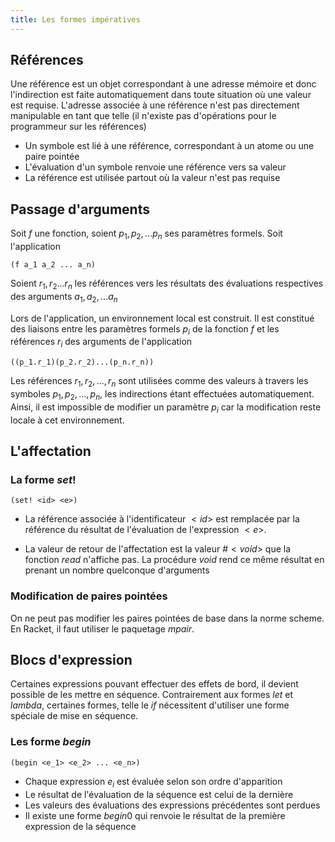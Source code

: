 ```yaml
---
title: Les formes impératives
---
```


## <i class="fas fa-code-branch"></i> Références

Une référence est un objet correspondant à une adresse mémoire et donc
l'indirection est faite automatiquement dans toute situation où une valeur est
requise. L'adresse associée à une référence n'est pas directement manipulable en
tant que telle (il n'existe pas d'opérations pour le programmeur sur les
références)

* Un symbole est lié à une référence, correspondant à un atome ou une paire
  pointée
* L'évaluation d'un symbole renvoie une référence vers sa valeur
* La référence est utilisée partout où la valeur n'est pas requise

## <i class="fas fa-code-branch"></i> Passage d'arguments

Soit $f$ une fonction, soient $p_1,p_2, ... p_n$ ses paramètres formels. Soit
l'application

$\texttt{(f a_1 a_2 ... a_n)}$

Soient $r_1, r_2 ... r_n$ les références vers les résultats des évaluations
respectives des arguments $a_1, a_2, ... a_n$

Lors de l'application, un environnement local est construit. Il est constitué
des liaisons entre les paramètres formels $p_i$ de la fonction $f$ et les
références $r_i$ des arguments de l'application

$\texttt{((p_1.r_1)(p_2.r_2)...(p_n.r_n))}$

Les références $r_1,r_2,..., r_n$ sont utilisées comme des valeurs à travers
les symboles $p_1, p_2, ..., p_n$, les indirections étant effectuées
automatiquement. Ainsi, il est impossible de modifier un paramètre $p_i$ car
la modification reste locale à cet environnement.

## <i class="fas fa-code-branch"></i> L'affectation

### La forme $set!$

$\texttt{(set! <id> <e>)}$

* La référence associée à l'identificateur $<id>$ est remplacée par la référence
  du résultat de l'évaluation de l'expression $<e>$.

* La valeur de retour de l'affectation est la valeur $\#<void>$ que la fonction
  $read$ n'affiche pas. La procédure $void$ rend ce même résultat en prenant un
  nombre quelconque d'arguments

### Modification de paires pointées

On ne peut pas modifier les paires pointées de base dans la norme scheme. En
Racket, il faut utiliser le paquetage $mpair$.

## <i class="fas fa-code-branch"></i> Blocs d'expression

Certaines expressions pouvant effectuer des effets de bord, il devient possible
de les mettre en séquence. Contrairement aux formes $let$ et $lambda$,
certaines formes, telle le $if$ nécessitent d'utiliser une forme spéciale de
mise en séquence.

### Les forme $begin$

$\texttt{(begin <e_1> <e_2> ... <e_n>)}$

* Chaque expression $e_i$ est évaluée selon son ordre d'apparition
* Le résultat de l'évaluation de la séquence est celui de la dernière
* Les valeurs des évaluations des expressions précédentes sont perdues
* Il existe une forme $begin0$ qui renvoie le résultat de la première
  expression de la séquence
